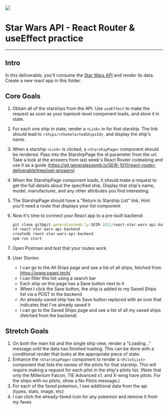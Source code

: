 <img src="https://i.imgur.com/go18uJE.jpg">

# Star Wars API - React Router & useEffect practice

---

## Intro
In this deliverable, you'll consume the [Star Wars API](https://www.swapi.tech/) and render its data. Create a new react app in this folder. 

## Core Goals
1. Obtain all of the starships from the API. Use `useEffect` to make the request as soon as your topmost-level component loads, and store it in state.
1. For each one ship in state, render a `<Link>` in for that starship. The link should lead to `/ships/<theSelectedShipsId>`, and display the ship's name.
1. When a starship `<Link>` is clicked, a `<StarshipPage>` component should be rendered. Pass into the StarshipPage the id parameter from the url. Take a look at the answers from last week's React Router codealong and use it as a guide (https://git.generalassemb.ly/SEIR-1011/react-router-deliverable/tree/joel-answers)

1. When the StarshipPage component loads, it should make a request to get the full details about the specified ship. Display that ship's name, model, manufacturer, and any other attributes you find interesting.
1. The StarshipPage should have a "Return to Starship List" link. Hint: you'll need a route that displays your list component

1. Now it's time to connect your React app to a pre-built backend: 
    ```js
    git clone git@git.generalassemb.ly:SEIR-1011/react-star-wars-api-backend.git
    cd react-star-wars-api-backend
    createdb react-star-wars-api-backend
    npm run start
    ```
1. Open Postman and test that your routes work. 

1. User Stories:

    - I can go to the All Ships page and see a list of all ships, fetched from https://www.swapi.tech/
    - I can filter this list using a search bar
    - Each ship on this page has a Save button next to it
    - When I click the Save button, the ship is added to my Saved Ships list via a POST to the backend
    - An already-saved ship has its Save button replaced with an icon that indicates that I've already saved it
    - I can go to the Saved Ships page and see a list of all my saved ships (fetched from the backend)

## Stretch Goals
 
1. On both the main list and the single ship view, render a "Loading..." message until the data has finished loading. This can be done with a conditional render that looks at the appropriate piece of state.
1. Enhance the `<StarshipPage>` component to render a `<PilotList>` component that lists the names of the pilots for that starship. This will require making a request for each pilot in the ship's pilots list. (Note that only the Millenium Falcon, TIE Advanced x1, and X-wing have pilots. For the ships with no pilots, show a No Pilots message.)
1. For each of the faved pokemon, I see additional data from the api (types, stats, image, etc)
1. I can click the already-faved icon for any pokemon and remove it from my faves

